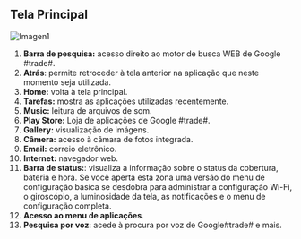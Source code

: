 ## Tela Principal

![Imagen1](http://static.energysistem.com/images/manuals/42027/539723eb3581f.jpg)
1. **Barra de pesquisa:** acesso direito ao motor de busca WEB de Google #trade#.
2. **Atrás**: permite retroceder à tela anterior na aplicação que neste momento seja utilizada.
3. **Home:** volta à tela principal.
4. **Tarefas:** mostra as aplicações utilizadas recentemente.
5. **Music:** leitura de arquivos de som.
6. **Play Store:** Loja de aplicações de Google #trade#.
7. **Gallery:** visualização de imágens.
8. **Câmera:** acesso à câmara de fotos integrada.
9. **Email:** correio eletrônico.
10. **Internet:** navegador web.
11. **Barra de status:**: visualiza a informação sobre o status da cobertura, bateria e hora. Se você aperta esta zona uma versão do menu de configuração básica se desdobra para administrar a configuração Wi-Fi, o giroscópio, a luminosidade da tela, as notificações e o menu de configuração completa.
12. **Acesso ao menu de aplicações**.
13. **Pesquisa por voz**: acede à procura por voz de Google#trade# e mais.<br>
